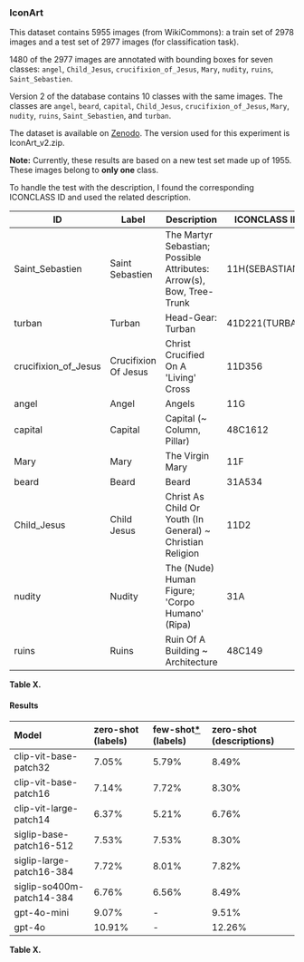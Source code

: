 
### IconArt

This dataset contains 5955 images (from WikiCommons): a train set of 2978 images and a test set of 2977 images (for classification task). 

1480 of the 2977 images are annotated with bounding boxes for seven classes: `angel`, `Child_Jesus`, `crucifixion_of_Jesus`, `Mary`, `nudity`, `ruins`, `Saint_Sebastien`. 

Version 2 of the database contains 10 classes with the same images. The classes are `angel`, `beard`, `capital`, `Child_Jesus`, `crucifixion_of_Jesus`, `Mary`, `nudity`, `ruins`, `Saint_Sebastien`, and `turban`.

The dataset is available on [Zenodo](https://zenodo.org/records/4737435). The version used for this experiment is IconArt_v2.zip.

**Note:** Currently, these results are based on a new test set made up of 1955. These images belong to **only one** class.


To handle the test with the description, I found the corresponding ICONCLASS ID and used the related description.

| ID                         | Label                  | Description                                             | ICONCLASS ID       |
|----------------------------|------------------------|---------------------------------------------------------|--------------------|
| Saint_Sebastien           | Saint Sebastien       | The Martyr Sebastian; Possible Attributes: Arrow(s), Bow, Tree-Trunk | 11H(SEBASTIAN)     |
| turban                    | Turban                 | Head-Gear: Turban                                       | 41D221(TURBAN)     |
| crucifixion_of_Jesus      | Crucifixion Of Jesus   | Christ Crucified On A 'Living' Cross                    | 11D356             |
| angel                     | Angel                  | Angels                                                  | 11G                |
| capital                   | Capital                | Capital (~ Column, Pillar)                              | 48C1612            |
| Mary                      | Mary                   | The Virgin Mary                                         | 11F                |
| beard                     | Beard                  | Beard                                                   | 31A534             |
| Child_Jesus               | Child Jesus            | Christ As Child Or Youth (In General) ~ Christian Religion | 11D2               |
| nudity                    | Nudity                 | The (Nude) Human Figure; 'Corpo Humano' (Ripa)         | 31A                |
| ruins                     | Ruins                  | Ruin Of A Building ~ Architecture                      | 48C149             |


**Table X.**

#### Results

| Model                     | zero-shot (labels)   | few-shot[*](dataset/IconArt.ipynb) (labels)   | zero-shot (descriptions)   |
|:--------------------------|:---------------------|:----------------------------------------------|:---------------------------|
| clip-vit-base-patch32     | 7.05%                | 5.79%                                         | 8.49%                      |
| clip-vit-base-patch16     | 7.14%                | 7.72%                                         | 8.30%                      |
| clip-vit-large-patch14    | 6.37%                | 5.21%                                         | 6.76%                      |
| siglip-base-patch16-512   | 7.53%                | 7.53%                                         | 8.30%                      |
| siglip-large-patch16-384  | 7.72%                | 8.01%                                         | 7.82%                      |
| siglip-so400m-patch14-384 | 6.76%                | 6.56%                                         | 8.49%                      |
| gpt-4o-mini               | 9.07%                | -                                             | 9.51%                      |
| gpt-4o                    | 10.91%               | -                                             | 12.26%                     |


**Table X.**

